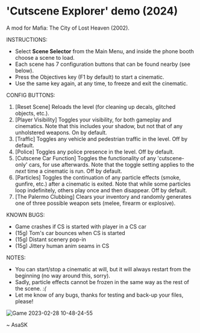 # 'Cutscene Explorer' demo (2024)
A mod for Mafia: The City of Lost Heaven (2002).

INSTRUCTIONS:
- Select **Scene Selector** from the Main Menu, and inside the phone booth choose a scene to load.
- Each scene has 7 configuration buttons that can be found nearby (see below).
- Press the Objectives key (F1 by default) to start a cinematic.
- Use the same key again, at any time, to freeze and exit the cinematic.

CONFIG BUTTONS:
1. [Reset Scene] Reloads the level (for cleaning up decals, glitched objects, etc.).
2. [Player Visibility] Toggles your visibility, for both gameplay and cinematics. Note that this includes your shadow, but not that of any unholstered weapons. On by default.
3. [Traffic] Toggles any vehicle and pedestrian traffic in the level. Off by default.
4. [Police] Toggles any police presence in the level. Off by default.
5. [Cutscene Car Function] Toggles the functionality of any 'cutscene-only' cars, for use afterwards. Note that the toggle setting applies to the *next* time a cinematic is run. Off by default.
6. [Particles] Toggles the continuation of any particle effects (smoke, gunfire, etc.) after a cinematic is exited. Note that while some particles loop indefinitely, others play once and then disappear. Off by default.
7. [The Palermo Clubbing] Clears your inventory and randomly generates one of three possible weapon sets (melee, firearm or explosive).

KNOWN BUGS:
- Game crashes if CS is started with player in a CS car
- (15g) Tom's car bounces when CS is started
- (15g) Distant scenery pop-in
- (15g) Jittery human anim seams in CS

NOTES:
- You can start/stop a cinematic at will, but it will always restart from the beginning (no way around this, sorry).
- Sadly, particle effects cannot be frozen in the same way as the rest of the scene. _:(_
- Let me know of any bugs, thanks for testing and back-up your files, please!

![Game 2023-02-28 10-48-24-55](https://user-images.githubusercontent.com/111624709/221832453-0e1536d7-d813-4815-8f5c-8da0c04420d0.png)

~ AsaSK